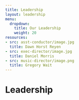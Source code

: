 ```yaml
---
title: Leadership
layout: leadership
menu:
  dropdown:
    title: Our Leadership
    weight: 20
resources:
- src: asst-conductor/image.jpg
  title: Dawn Horst Reyen
- src: exec-director/image.jpg
  title: Daniel Morris
- src: music-director/image.png
  title: Gregory Wait
---
```


# Leadership
